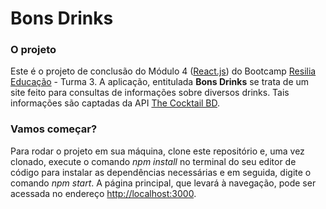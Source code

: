 # Bons Drinks

### O projeto
Este é o projeto de conclusão do Módulo 4 ([React.js](https://pt-br.reactjs.org/)) do Bootcamp [Resilia Educação](https://www.resilia.work/) - Turma 3. 
A aplicação, entitulada **Bons Drinks** se trata de um site feito para consultas de informações sobre diversos drinks. Tais informações são captadas da API [The Cocktail BD](https://www.thecocktaildb.com/).


### Vamos começar?
Para rodar o projeto em sua máquina, clone este repositório e, uma vez clonado, execute o comando *npm install* no terminal do seu editor de código para instalar as dependências necessárias e em seguida, digite o comando *npm start*.
A página principal, que levará à navegação, pode ser acessada no endereço [http://localhost:3000](http://localhost:3000).

